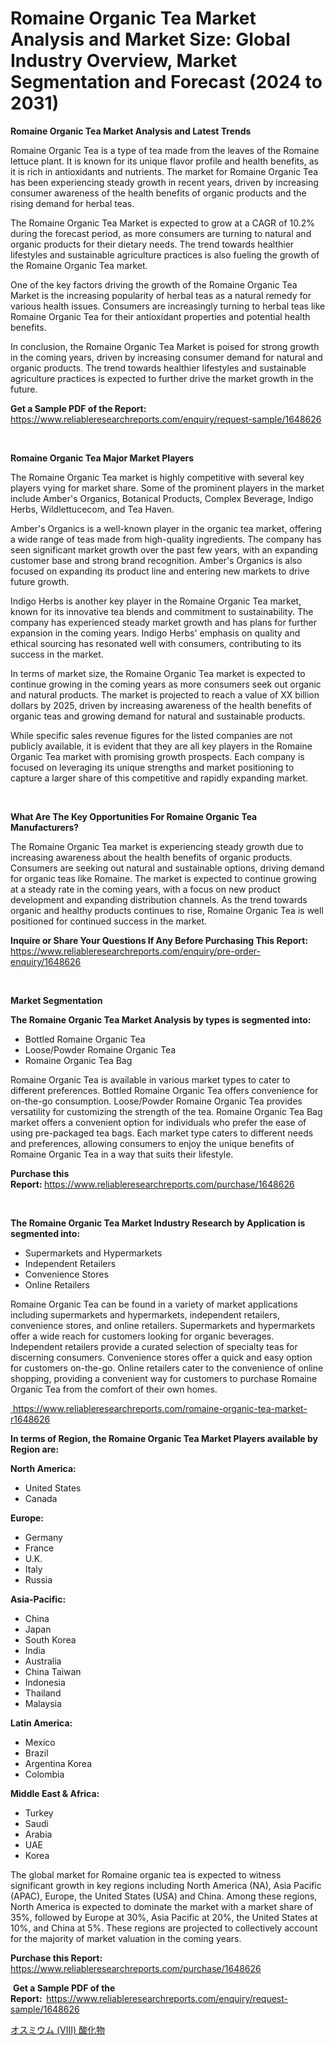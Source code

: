 <p><h1>Romaine Organic Tea Market Analysis and Market Size: Global Industry Overview, Market Segmentation and Forecast (2024 to 2031)</h1></p><p><strong>Romaine Organic Tea Market Analysis and Latest Trends</strong></p>
<p><p>Romaine Organic Tea is a type of tea made from the leaves of the Romaine lettuce plant. It is known for its unique flavor profile and health benefits, as it is rich in antioxidants and nutrients. The market for Romaine Organic Tea has been experiencing steady growth in recent years, driven by increasing consumer awareness of the health benefits of organic products and the rising demand for herbal teas.</p><p>The Romaine Organic Tea Market is expected to grow at a CAGR of 10.2% during the forecast period, as more consumers are turning to natural and organic products for their dietary needs. The trend towards healthier lifestyles and sustainable agriculture practices is also fueling the growth of the Romaine Organic Tea market.</p><p>One of the key factors driving the growth of the Romaine Organic Tea Market is the increasing popularity of herbal teas as a natural remedy for various health issues. Consumers are increasingly turning to herbal teas like Romaine Organic Tea for their antioxidant properties and potential health benefits.</p><p>In conclusion, the Romaine Organic Tea Market is poised for strong growth in the coming years, driven by increasing consumer demand for natural and organic products. The trend towards healthier lifestyles and sustainable agriculture practices is expected to further drive the market growth in the future.</p></p>
<p><strong>Get a Sample PDF of the Report:&nbsp;</strong> <a href="https://www.reliableresearchreports.com/enquiry/request-sample/1648626">https://www.reliableresearchreports.com/enquiry/request-sample/1648626</a></p>
<p>&nbsp;</p>
<p><strong>Romaine Organic Tea Major Market Players</strong></p>
<p><p>The Romaine Organic Tea market is highly competitive with several key players vying for market share. Some of the prominent players in the market include Amber's Organics, Botanical Products, Complex Beverage, Indigo Herbs, Wildlettucecom, and Tea Haven.</p><p>Amber's Organics is a well-known player in the organic tea market, offering a wide range of teas made from high-quality ingredients. The company has seen significant market growth over the past few years, with an expanding customer base and strong brand recognition. Amber's Organics is also focused on expanding its product line and entering new markets to drive future growth.</p><p>Indigo Herbs is another key player in the Romaine Organic Tea market, known for its innovative tea blends and commitment to sustainability. The company has experienced steady market growth and has plans for further expansion in the coming years. Indigo Herbs' emphasis on quality and ethical sourcing has resonated well with consumers, contributing to its success in the market.</p><p>In terms of market size, the Romaine Organic Tea market is expected to continue growing in the coming years as more consumers seek out organic and natural products. The market is projected to reach a value of XX billion dollars by 2025, driven by increasing awareness of the health benefits of organic teas and growing demand for natural and sustainable products.</p><p>While specific sales revenue figures for the listed companies are not publicly available, it is evident that they are all key players in the Romaine Organic Tea market with promising growth prospects. Each company is focused on leveraging its unique strengths and market positioning to capture a larger share of this competitive and rapidly expanding market.</p></p>
<p>&nbsp;</p>
<p><strong>What Are The Key Opportunities For Romaine Organic Tea Manufacturers?</strong></p>
<p><p>The Romaine Organic Tea market is experiencing steady growth due to increasing awareness about the health benefits of organic products. Consumers are seeking out natural and sustainable options, driving demand for organic teas like Romaine. The market is expected to continue growing at a steady rate in the coming years, with a focus on new product development and expanding distribution channels. As the trend towards organic and healthy products continues to rise, Romaine Organic Tea is well positioned for continued success in the market.</p></p>
<p><strong>Inquire or Share Your Questions If Any Before Purchasing This Report:</strong> <a href="https://www.reliableresearchreports.com/enquiry/pre-order-enquiry/1648626">https://www.reliableresearchreports.com/enquiry/pre-order-enquiry/1648626</a></p>
<p>&nbsp;</p>
<p><strong>Market Segmentation</strong></p>
<p><strong>The Romaine Organic Tea Market Analysis by types is segmented into:</strong></p>
<p><ul><li>Bottled Romaine Organic Tea</li><li>Loose/Powder Romaine Organic Tea</li><li>Romaine Organic Tea Bag</li></ul></p>
<p><p>Romaine Organic Tea is available in various market types to cater to different preferences. Bottled Romaine Organic Tea offers convenience for on-the-go consumption. Loose/Powder Romaine Organic Tea provides versatility for customizing the strength of the tea. Romaine Organic Tea Bag market offers a convenient option for individuals who prefer the ease of using pre-packaged tea bags. Each market type caters to different needs and preferences, allowing consumers to enjoy the unique benefits of Romaine Organic Tea in a way that suits their lifestyle.</p></p>
<p><strong>Purchase this Report:&nbsp;</strong><a href="https://www.reliableresearchreports.com/purchase/1648626">https://www.reliableresearchreports.com/purchase/1648626</a></p>
<p>&nbsp;</p>
<p><strong>The Romaine Organic Tea Market Industry Research by Application is segmented into:</strong></p>
<p><ul><li>Supermarkets and Hypermarkets</li><li>Independent Retailers</li><li>Convenience Stores</li><li>Online Retailers</li></ul></p>
<p><p>Romaine Organic Tea can be found in a variety of market applications including supermarkets and hypermarkets, independent retailers, convenience stores, and online retailers. Supermarkets and hypermarkets offer a wide reach for customers looking for organic beverages. Independent retailers provide a curated selection of specialty teas for discerning consumers. Convenience stores offer a quick and easy option for customers on-the-go. Online retailers cater to the convenience of online shopping, providing a convenient way for customers to purchase Romaine Organic Tea from the comfort of their own homes.</p></p>
<p><a href="https://www.reliableresearchreports.com/romaine-organic-tea-market-r1648626">&nbsp;https://www.reliableresearchreports.com/romaine-organic-tea-market-r1648626</a></p>
<p><strong>In terms of Region, the Romaine Organic Tea Market Players available by Region are:</strong></p>
<p>
    <p> <strong> North America: </strong>
        <ul>
            <li>United States</li>
            <li>Canada</li>
        </ul>
        </p> 
    <p> <strong> Europe: </strong>
        <ul>
            <li>Germany</li>
            <li>France</li>
            <li>U.K.</li>
            <li>Italy</li>
            <li>Russia</li>
        </ul>
        </p> 
    <p> <strong> Asia-Pacific: </strong>
        <ul>
            <li>China</li>
            <li>Japan</li>
            <li>South Korea</li>
            <li>India</li>
            <li>Australia</li>
            <li>China Taiwan</li>
            <li>Indonesia</li>
            <li>Thailand</li>
            <li>Malaysia</li>
        </ul>
        </p> 
    <p> <strong> Latin America: </strong>
        <ul>
            <li>Mexico</li>
            <li>Brazil</li>
            <li>Argentina Korea</li>
            <li>Colombia</li>
        </ul>
        </p> 
    <p> <strong> Middle East & Africa: </strong>
        <ul>
            <li>Turkey</li>
            <li>Saudi</li>
            <li>Arabia</li>
            <li>UAE</li>
            <li>Korea</li>
        </ul>
    </p>
    </p>
<p><p>The global market for Romaine organic tea is expected to witness significant growth in key regions including North America (NA), Asia Pacific (APAC), Europe, the United States (USA) and China. Among these regions, North America is expected to dominate the market with a market share of 35%, followed by Europe at 30%, Asia Pacific at 20%, the United States at 10%, and China at 5%. These regions are projected to collectively account for the majority of market valuation in the coming years.</p></p>
<p><strong>Purchase this Report: </strong><a href="https://www.reliableresearchreports.com/purchase/1648626">https://www.reliableresearchreports.com/purchase/1648626</a></p>
<p>&nbsp;<strong>Get a Sample PDF of the Report:&nbsp;&nbsp;</strong><a href="https://www.reliableresearchreports.com/enquiry/request-sample/1648626">https://www.reliableresearchreports.com/enquiry/request-sample/1648626</a></p>
<p><strong></strong></p>
<p><p><a href="https://github.com/mreklxf44233/Market-Research-Report-List-2/blob/main/5156116108844.md">オスミウム (VIII) 酸化物</a></p></p>